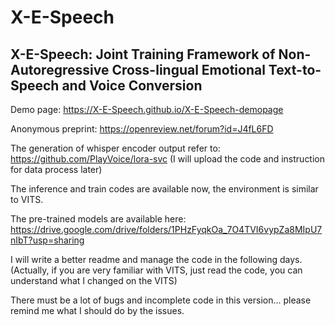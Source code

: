 # X-E-Speech

## X-E-Speech: Joint Training Framework of Non-Autoregressive Cross-lingual Emotional Text-to-Speech and Voice Conversion


Demo page: https://X-E-Speech.github.io/X-E-Speech-demopage


Anonymous preprint: https://openreview.net/forum?id=J4fL6FD

The generation of whisper encoder output refer to: https://github.com/PlayVoice/lora-svc
(I will upload the code and instruction for data process later)

The inference and train codes are available now, the environment is similar to VITS.

The pre-trained models are available here: https://drive.google.com/drive/folders/1PHzFyqkOa_7O4TVI6vypZa8MIpU7nIbT?usp=sharing

I will write a better readme and manage the code in the following days. (Actually, if you are very familiar with VITS, just read the code, you can understand what I changed on the VITS)

There must be a lot of bugs and incomplete code in this version... please remind me what I should do by the issues.
